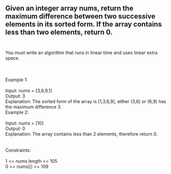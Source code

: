 ## Given an integer array nums, return the maximum difference between two successive elements in its sorted form. If the array contains less than two elements, return 0. <br> <br> 
You must write an algorithm that runs in linear time and uses linear extra space. <br> <br> <br> <br> 
Example 1: <br> <br> 
Input: nums = [3,6,9,1] <br> 
Output: 3 <br> 
Explanation: The sorted form of the array is [1,3,6,9], either (3,6) or (6,9) has the maximum difference 3. <br> 
Example 2: <br> <br> 
Input: nums = [10] <br> 
Output: 0 <br> 
Explanation: The array contains less than 2 elements, therefore return 0. <br> <br> <br> 
Constraints: <br> <br> 
1 <= nums.length <= 105 <br> 
0 <= nums[i] <= 109 <br> 
